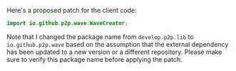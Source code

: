 Here's a proposed patch for the client code:
```java
import io.github.p2p.wave.WaveCreator;
```
Note that I changed the package name from `develop.p2p.lib` to `io.github.p2p.wave` based on the assumption that the external dependency has been updated to a new version or a different repository. Please make sure to verify this package name before applying the patch.